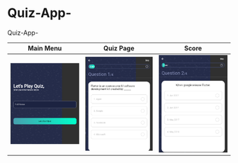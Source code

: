 # Quiz-App-
Quiz-App-





| Main Menu | Quiz Page | Score |
|--|--|--|
| ![Main Menu](1.png) | ![Page1](2.png) | ![page2](3.png) |! 